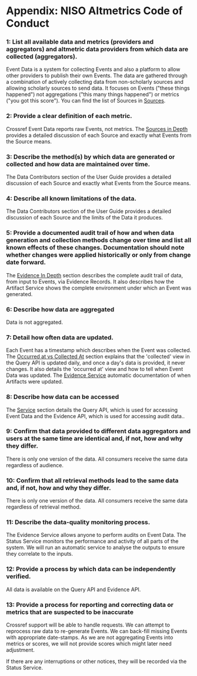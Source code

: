 # Appendix: NISO Altmetrics Code of Conduct <a name="appendix-niso-coc"></a>

### 1: List all available data and metrics (providers and aggregators) and altmetric data providers from which data are collected (aggregators).

Event Data is a system for collecting Events and also a platform to allow other providers to publish their own Events. The data are gathered through a combination of actively collecting data from non-scholarly sources and allowing scholarly sources to send data. It focuses on Events ("these things happened") not aggregations ("this many things happened") or metrics ("you got this score"). You can find the list of Sources in [Sources](service#data-sources).

### 2: Provide a clear definition of each metric.

Crossref Event Data reports raw Events, not metrics. The [Sources in Depth](sources-in-depth) provides a detailed discussion of each Source and exactly what Events from the Source means.

### 3: Describe the method(s) by which data are generated or collected and how data are maintained over time.

The Data Contributors section of the User Guide provides a detailed discussion of each Source and exactly what Events from the Source means. 

### 4: Describe all known limitations of the data.

The Data Contributors section of the User Guide provides a detailed discussion of each Source and the limits of the Data it produces.

### 5: Provide a documented audit trail of how and when data generation and collection methods change over time and list all known effects of these changes. Documentation should note whether changes were applied historically or only from change date forward.

The [Evidence In Depth](evidence-in-depth) section describes the complete audit trail of data, from input to Events, via Evidence Records. It also describes how the Artifact Service shows the complete environment under which an Event was generated.

### 6: Describe how data are aggregated

Data is not aggregated.

### 7: Detail how often data are updated.

Each Event has a timestamp which describes when the Event was collected. The [Occurred at vs Collected At](concepts#concept-timescales) section explains that the 'collected' view in the Query API is updated daily, and once a day's data is provided, it never changes. It also details the 'occurred at' view and how to tell when Event Data was updated. The [Evidence Service](evidence-in-depth) automatic documentation of when Artifacts were updated.

### 8: Describe how data can be accessed

The [Service](#the-service) section details the Query API, which is used for accessing Event Data and the Evidence API, which is used for accessing audit data..

### 9: Confirm that data provided to different data aggregators and users at the same time are identical and, if not, how and why they differ.

There is only one version of the data. All consumers receive the same data regardless of audience.

### 10: Confirm that all retrieval methods lead to the same data and, if not, how and why they differ.

There is only one version of the data. All consumers receive the same data regardless of retrieval method.

### 11: Describe the data-quality monitoring process.

The Evidence Service allows anyone to perform audits on Event Data. The Status Service monitors the performance and activity of all parts of the system. We will run an automatic service to analyse the outputs to ensure they correlate to the inputs.

### 12: Provide a process by which data can be independently verified.

All data is available on the Query API and Evidence API.

### 13: Provide a process for reporting and correcting data or metrics that are suspected to be inaccurate

Crossref support will be able to handle requests. We can attempt to reprocess raw data to re-generate Events. We can back-fill missing Events with appropriate date-stamps. As we are not aggregating Events into metrics or scores, we will not provide scores which might later need adjustment.

If there are any interruptions or other notices, they will be recorded via the Status Service.
